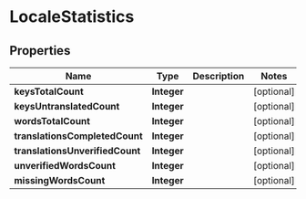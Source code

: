 

# LocaleStatistics

## Properties

Name | Type | Description | Notes
------------ | ------------- | ------------- | -------------
**keysTotalCount** | **Integer** |  |  [optional]
**keysUntranslatedCount** | **Integer** |  |  [optional]
**wordsTotalCount** | **Integer** |  |  [optional]
**translationsCompletedCount** | **Integer** |  |  [optional]
**translationsUnverifiedCount** | **Integer** |  |  [optional]
**unverifiedWordsCount** | **Integer** |  |  [optional]
**missingWordsCount** | **Integer** |  |  [optional]




